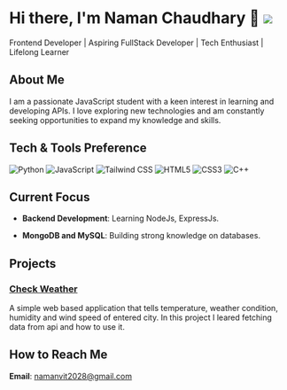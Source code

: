 # Hi there, I'm Naman Chaudhary 👋                                                                                                                   ![](https://komarev.com/ghpvc/?username=Naman1313&abbreviated=true&style=flat-square)

Frontend Developer | Aspiring FullStack Developer | Tech Enthusiast | Lifelong Learner

## About Me

I am a passionate JavaScript student with a keen interest in learning and developing APIs. I love exploring new technologies and am constantly seeking opportunities to expand my knowledge and skills.

## Tech & Tools Preference

![Python](https://img.shields.io/badge/Python-FFD43B?style=for-the-badge&logo=python&logoColor=blue)
![JavaScript](https://img.shields.io/badge/JavaScript-323330?style=for-the-badge&logo=javascript&logoColor=F7DF1E)
![Tailwind CSS](https://img.shields.io/badge/Tailwind_CSS-38B2AC?style=for-the-badge&logo=tailwind-css&logoColor=white)
![HTML5](https://img.shields.io/badge/HTML5-E34F26?style=for-the-badge&logo=html5&logoColor=white)
![CSS3](https://img.shields.io/badge/CSS3-1572B6?style=for-the-badge&logo=css3&logoColor=white)
![C++](https://img.shields.io/badge/C++-00599C?style=for-the-badge&logo=c%2B%2B&logoColor=white)


## Current Focus

- **Backend Development**: Learning NodeJs, ExpressJs.

- **MongoDB and MySQL**: Building strong knowledge on databases.

## Projects

### [Check Weather](https://github.com/Naman1313/Check_Weather)
A simple web based application that tells temperature, weather condition, humidity and wind speed of entered city. In this project I leared fetching data from api and how to use it.

## How to Reach Me

**Email**: [namanvit2028@gmail.com](mailto:namanvit2028@gmail.com)
